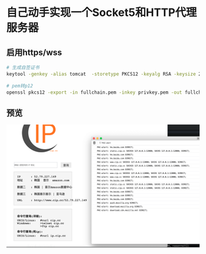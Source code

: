 # 自己动手实现一个Socket5和HTTP代理服务器

## 启用https/wss

```bash
# 生成自签证书
keytool -genkey -alias tomcat  -storetype PKCS12 -keyalg RSA -keysize 2048  -keystore keystore.p12 -validity 365
```

```bash
# pem转p12
openssl pkcs12 -export -in fullchain.pem -inkey privkey.pem -out fullchain_and_key.p12 -name tomcat
```

## 预览

![](preview1.png)